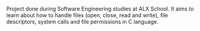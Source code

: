 Project done during Software Engineering studies at ALX School. It aims to learn about how to handle files (open, close, read and write), file descriptors, system calls and file permissions in C language.
